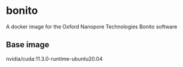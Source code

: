 # bonito
A docker image for the Oxford Nanopore Technologies Bonito software

## Base image
nvidia/cuda:11.3.0-runtime-ubuntu20.04

